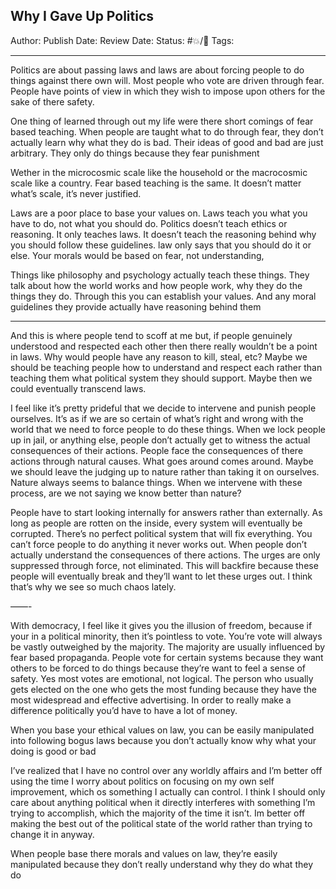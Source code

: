 ## Why I Gave Up Politics


Author:
Publish Date:
Review Date:
Status: #💥/💭
Tags:
___

Politics are about passing laws and laws are about forcing people to do things against there own will. Most people who vote are driven through fear. People have points of view in which they wish to impose upon others for the sake of there safety. 

One thing of learned through out my life were there short comings of fear based teaching. When people are taught what to do through fear, they don’t actually learn why what they do is bad. Their ideas of good and bad are just arbitrary. They only do things because they fear punishment

Wether in the microcosmic scale like the household or the macrocosmic scale like a country. Fear based teaching is the same. It doesn’t matter what’s scale, it’s never justified.

Laws are a poor place to base your values on. Laws teach you what you have to do, not what you should do. Politics doesn’t teach ethics or reasoning. It only teaches laws. It doesn’t teach the reasoning behind why you should follow these guidelines. law only says that you should do it or else. Your morals would be based on fear, not understanding,

Things like philosophy and psychology actually teach these things. They talk about how the world works and how people work, why they do the things they do. Through this you can establish your values. And any moral guidelines they provide actually have reasoning behind them

___

And this is where people tend to scoff at me but, if people genuinely understood and respected each other then there really wouldn’t be a point in laws. Why would people have any reason to kill, steal, etc? Maybe we should be teaching people how to understand and respect each rather than teaching them what political system they should support. Maybe then we could eventually transcend laws. 

  

I feel like it’s pretty prideful that we decide to intervene and punish people ourselves. It’s as if we are so certain of what’s right and wrong with the world that we need to force people to do these things. When we lock people up in jail, or anything else, people don’t actually get to witness the actual consequences of their actions. People face the consequences of there actions through natural causes. What goes around comes around. Maybe we should leave the judging up to nature rather than taking it on ourselves. Nature always seems to balance things. When we intervene with these process, are we not saying we know better than nature?

  

People have to start looking internally for answers rather than externally. As long as people are rotten on the inside, every system will eventually be corrupted. There’s no perfect political system that will fix everything. You can’t force people to do anything it never works out. When people don’t actually understand the consequences of there actions. The urges are only suppressed through force, not eliminated. This will backfire because these people will eventually break and they’ll want to let these urges out. I think that’s why we see so much chaos lately.

  

——-

  

With democracy, I feel like it gives you the illusion of freedom, because if your in a political minority, then it’s pointless to vote. You’re vote will always be vastly outweighed by the majority. The majority are usually influenced by fear based propaganda. People vote for certain systems because they want others to be forced to do things because they’re want to feel a sense of safety. Yes most votes are emotional, not logical. The person who usually gets elected on the one who gets the most funding because they have the most widespread and effective advertising. In order to really make a difference politically you’d have to have a lot of money.

  

When you base your ethical values on law, you can be easily manipulated into following bogus laws because you don’t actually know why what your doing is good or bad

  

I’ve realized that I have no control over any worldly affairs and I’m better off using the time I worry about politics on focusing on my own self improvement, which os something I actually can control. I think I should only care about anything political when it directly interferes with something I’m trying to accomplish, which the majority of the time it isn’t. Im better off making the best out of the political state of the world rather than trying to change it in anyway.

When people base there morals and values on law, they’re easily manipulated because they don’t really understand why they do what they do 



